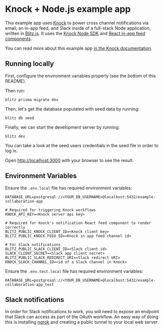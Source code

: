 # **Knock + Node.js example app**

This example app uses [Knock](https://knock.app) to power cross channel notifications via email, an in-app feed, and Slack inside of a full-stack Node  application, written in [Blitz.js](https://blitzjs.com/). It uses the [Knock Node SDK](https://github.com/knocklabs/knock-node) and [React in-app feed components](https://github.com/knocklabs/react-notification-feed).

You can read more about this example app [in the Knock documentation](https://docs.knock.app/getting-started/example-app).

## Running locally

First, configure the environment variables properly (see the bottom of this README).

Then run:

```
blitz prisma migrate dev
```

Then, let's get the database populated with seed data by running:

```
blitz db seed
```

Finally, we can start the development server by running:

```
blitz dev
```

You can take a look at the seed users credentials in the seed file in order to log in.

Open [http://localhost:3000](http://localhost:3000) with your browser to see the result.

## Environment Variables

Ensure the `.env.local` file has required environment variables:

```
DATABASE_URL=postgresql://<YOUR_DB_USERNAME>@localhost:5432/example-collaboration-app

# Required for triggering Knock workflows
KNOCK_API_KEY=<Knock server api key>

# Required for Knock's notification React feed component to render correctly
BLITZ_PUBLIC_KNOCK_CLIENT_ID=<Knock client key>
BLITZ_PUBLIC_KNOCK_FEED_ID=<Knock in app feed channel id>

# For Slack notifications
BLITZ_PUBLIC_SLACK_CLIENT_ID=<Slack client id>
SLACK_CLIENT_SECRET=<Slack app client secret>
BLITZ_PUBLIC_SLACK_REDIRECT_URI=<Slack redirect URI>
KNOCK_SLACK_CHANNEL_ID=<id of a Slack channel in Knock>
```

Ensure the `.env.test.local` file has required environment variables:

```
DATABASE_URL=postgresql://<YOUR_DB_USERNAME>@localhost:5432/example-collaboration-app_test
```

## Slack notifications

In order for Slack notifications to work, you will need to expose an endpoint that Slack can access
as part of the OAuth workflow. An easy way of doing this is installing [ngrok](https://ngrok.com/) and creating a public tunnel
to your local web server.
